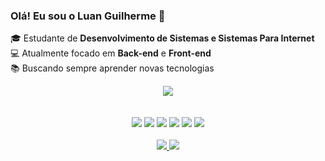 ### Olá! Eu sou o Luan Guilherme 👋



🎓 Estudante de **Desenvolvimento de Sistemas e Sistemas Para Internet**  
💻 Atualmente focado em **Back-end** e **Front-end**  
📚 Buscando sempre aprender novas tecnologias

<div align="center">
    <img src="https://github-readme-stats.vercel.app/api?username=luanmenezesx&theme=chartreuse-dark&show_icons=true">
</div>
 <br><br>
<div align="center">
    <img src="https://img.shields.io/badge/HTML5-E34F26?style=for-the-badge&logo=html5&logoColor=white">
    <img src="https://img.shields.io/badge/CSS3-1572B6?style=for-the-badge&logo=css3&logoColor=white">
    <img src="https://img.shields.io/badge/JavaScript-F7DF1E?style=for-the-badge&logo=javascript&logoColor=black">
    <img src="https://img.shields.io/badge/Node.js-43853D?style=for-the-badge&logo=node.js&logoColor=white">
    <img src="https://img.shields.io/badge/C%23-239120?style=for-the-badge&logo=c-sharp&logoColor=white">
    <img src="https://img.shields.io/badge/MySQL-00000F?style=for-the-badge&logo=mysql&logoColor=white">
</div>

<br>

<div align="center">
    <a href="https://www.linkedin.com/in/luan-guilherme-da-cruz-menezes-424337297/">
        <img src="https://img.shields.io/badge/LinkedIn-0077B5?style=for-the-badge&logo=linkedin&logoColor=white">
      <a href="mailto:luangui2006@gmail.com">
        <img src="https://img.shields.io/badge/Gmail-D14836?style=for-the-badge&logo=gmail&logoColor=white">
    </a>
</div>
